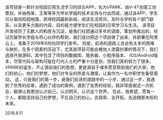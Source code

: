   该项目是一款针对校园日常生活学习的综合APP，名为VPARK，由V-4T创意工坊策划，并由杨某、王某等多为学长学姐的技术支持与付出而成，通过该APP，学生可以查阅校园地图，获得校园最新新闻，阅读生活资讯，及时与学校各个部门联系，以及更多方面的内容，目的是方便学生们在校园的日常学习与生活。
  该项目开发经历了无数人的构思与沉淀，是我们社团通过多年的调查、策划所推出的，经过历届学长学姐与热心伙伴的帮助，我们成功把这个项目做了出来，并部署在阿里云上，准备于2019年9月向同学们发布。
  但是，前进的道路上总会有太多的困难与挫折，在多个因素的压迫下，尤其是项目可能会被他人泄露抄袭的情况下，我们选择开放源码，其中包含了项目的数据库、服务器、小程序版本、  IOS/Android版本，尽管代码与架构可能在行内人士的严重十分差劲，但我们真的努力了很多。
  VPARK的诞生，不止源自我们的思想，更是源自于诸多愿意帮助我们的大家，他们的初心，他们的梦想，他们对专业的热爱与激情，让我作为一名中职学生备受感动。
  这，只是我们的第一步，是我们前进的道路中的一小步，通过这一步，我遇到了优秀的前辈，遇到了成功的案例，遇到了宝贵的经验，我非常感谢这一次机会，能够让我更加认识自己，认识明天，认识这个世界。
  在此，我希望，愿每一个人，都能坚持自己的梦想，不忘自己的初心，去探索，去开拓，去追随那未知的未来。

2019.8.11
